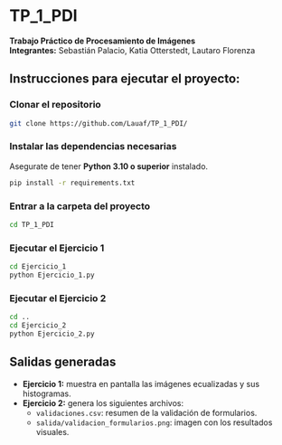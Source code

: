 # TP_1_PDI  
**Trabajo Práctico de Procesamiento de Imágenes**  
**Integrantes:** Sebastián Palacio, Katia Otterstedt, Lautaro Florenza  

## Instrucciones para ejecutar el proyecto:

### Clonar el repositorio

```bash
git clone https://github.com/Lauaf/TP_1_PDI/
```

###  Instalar las dependencias necesarias

Asegurate de tener **Python 3.10 o superior** instalado.  

```bash
pip install -r requirements.txt
```

### Entrar a la carpeta del proyecto

```bash
cd TP_1_PDI
```

### Ejecutar el **Ejercicio 1**

```bash
cd Ejercicio_1
python Ejercicio_1.py
```

### Ejecutar el **Ejercicio 2**

```bash
cd ..
cd Ejercicio_2
python Ejercicio_2.py
```

## Salidas generadas

- **Ejercicio 1:** muestra en pantalla las imágenes ecualizadas y sus histogramas.  
- **Ejercicio 2:** genera los siguientes archivos:
  - `validaciones.csv`: resumen de la validación de formularios.  
  - `salida/validacion_formularios.png`: imagen con los resultados visuales.

